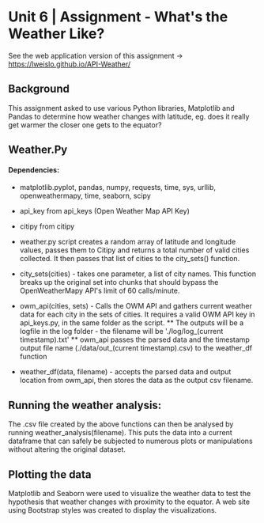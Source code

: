 # Unit 6 | Assignment - What's the Weather Like?

See the web application version of this assignment -> https://lweislo.github.io/API-Weather/

## Background

This assignment asked to use various Python libraries, Matplotlib and Pandas to determine how weather changes with latitude, eg. does it really get warmer the closer one gets to the equator?

## Weather.Py

#### Dependencies:

* matplotlib.pyplot, pandas, numpy, requests, time, sys, urllib, openweathermapy, time, seaborn, scipy
* api_key from api_keys (Open Weather Map API Key)
* citipy from citipy

* weather.py script creates a random array of latitude and longitude values, passes them to Citipy and returns a total number of valid cities collected. It then passes that list of cities to the city_sets() function.
* city_sets(cities) - takes one parameter, a list of city names. This function breaks up the original set into chunks that should bypass the OpenWeatherMapy API's limit of 60 calls/minute.
* owm_api(cities, sets) - Calls the OWM API and gathers current weather data for each city in the sets of cities. It requires a valid OWM API key in api_keys.py, in the same folder as the script.
    ** The outputs will be a logfile in the log folder - the filename will be './log/log_(current timestamp).txt'
    ** owm_api passes the parsed data and the timestamp output file name (./data/out_(current timestamp).csv) to the weather_df function
* weather_df(data, filename) - accepts the parsed data and output location from owm_api, then stores the data as the output csv filename.

## Running the weather analysis:

The .csv file created by the above functions can then be analysed by running weather_analysis(filename). This puts the data into a current dataframe that can safely be subjected to numerous plots or manipulations without altering the original dataset. 

## Plotting the data

Matplotlib and Seaborn were used to visualize the weather data to test the hypothesis that weather changes with proximity to the equator. A web site using Bootstrap styles was created to display the visualizations.
